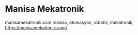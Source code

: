 # Manisa Mekatronik
manisamekatronik.com
manisa, otomasyon, robotik, mekatronik,
https://manisamekatronik.com/
